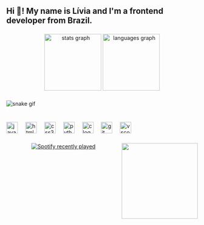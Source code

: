 <h2 align="left">Hi 👋! My name is Lívia and I'm a frontend developer from Brazil.</h2>

###

<div align="center">
  <img src="https://github-readme-stats.vercel.app/api?username=WolfstarMoony&hide_title=true&hide_rank=false&show_icons=true&include_all_commits=true&count_private=true&disable_animations=false&theme=gruvbox&locale=en&hide_border=true" height="150" alt="stats graph"  />
  <img src="https://github-readme-stats.vercel.app/api/top-langs?username=WolfstarMoony&locale=pt-br&hide_title=true&layout=compact&card_width=320&langs_count=5&theme=gruvbox&hide_border=true" height="150" alt="languages graph"  />
</div>

###

![snake gif](https://github.com/WolfstrMoony/WolfstarMoony/blob/output/github-contribution-grid-snake.svg)

###

<br clear="both">

<div align="left">
  <img src="https://cdn.jsdelivr.net/gh/devicons/devicon/icons/javascript/javascript-plain.svg" height="30" alt="javascript logo"  />
  <img width="12" />
  <img src="https://cdn.jsdelivr.net/gh/devicons/devicon/icons/html5/html5-original.svg" height="30" alt="html5 logo"  />
  <img width="12" />
  <img src="https://cdn.jsdelivr.net/gh/devicons/devicon/icons/css3/css3-original.svg" height="30" alt="css3 logo"  />
  <img width="12" />
  <img src="https://cdn.jsdelivr.net/gh/devicons/devicon/icons/python/python-original.svg" height="30" alt="python logo"  />
  <img width="12" />
  <img src="https://cdn.jsdelivr.net/gh/devicons/devicon/icons/c/c-original.svg" height="30" alt="c logo"  />
  <img width="12" />
  <img src="https://cdn.jsdelivr.net/gh/devicons/devicon/icons/git/git-original.svg" height="30" alt="git logo"  />
  <img width="12" />
  <img src="https://cdn.jsdelivr.net/gh/devicons/devicon/icons/vscode/vscode-original.svg" height="30" alt="vscode logo"  />
</div>

###

<img align="right" height="200" src="https://media.tenor.com/qdT1lygmdfkAAAAM/little-black-cat-cat.gif"  />

###

<div align="center">
  <a href="https://open.spotify.com/user/315hwp2iyxtxphcujseb42lpftha">
    <img src="https://spotify-recently-played-readme.vercel.app/api?user=315hwp2iyxtxphcujseb42lpftha&count=3&unique=true" alt="Spotify recently played"  />
  </a>
</div>

###
